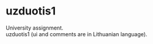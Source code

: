 uzduotis1
================

University assignment.  
uzduotis1 (ui and comments are in Lithuanian language).
